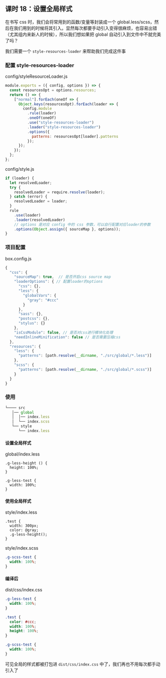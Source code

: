 ## 课时 18：设置全局样式

在书写 css 时，我们会将常用到的函数/变量等封装成一个 global.less/scss，然后在我们用到的时候将其引入。显然每次都要手动引入变得很麻烦，也容易出错（尤其组内来新人的时候），所以我们想如果把 global 自动引入到文件中不就完美了吗？

我们需要一个 `style-resources-loader` 来帮助我们完成这件事

### 配置 style-resources-loader

config/styleResourceLoader.js

```js
module.exports = ({ config, options }) => {
  const resourcesOpt = options.resources;
  return () => {
    ["normal"].forEach(oneOf => {
      Object.keys(resourcesOpt).forEach(loader => {
        config.module
          .rule(loader)
          .oneOf(oneOf)
          .use("style-resources-loader")
          .loader("style-resources-loader")
          .options({
            patterns: resourcesOpt[loader].patterns
          });
      });
    });
  };
};
```

config/style.js

```js
if (loader) {
  let resolvedLoader;
  try {
    resolvedLoader = require.resolve(loader);
  } catch (error) {
    resolvedLoader = loader;
  }
  rule
    .use(loader)
    .loader(resolvedLoader)
    // options 是对应 config 中的 css 参数，可以自行配置对应loader的参数
    .options(Object.assign({ sourceMap }, options));
}
```

### 项目配置

box.config.js

```js
{
  "css": {
    "sourceMap": true,  // 是否开启css source map
    "loaderOptions": { // 配置loader的options
      "css": {},
      "less": {
        "globalVars": {
          "gray": "#ccc"
        }
      },
      "sass": {},
      "postcss": {},
      "stylus": {}
    },
    "isCssModule": false, // 是否对css进行模块化处理
    "needInlineMinification": false // 是否需要压缩css
  },
  "resources": {
    "less": {
      "patterns": [path.resolve(__dirname, "./src/global/*.less")]
    },
    "scss": {
      "patterns": [path.resolve(__dirname, "./src/global/*.scss")]
    }
  }
}
```

### 使用

```js
└──── src
   │── global
   │  │── index.less
   │  └── index.scss
   └── style
      └── index.less
```

#### 设置全局样式

global/index.less

```less
.g-less-height () {
  height: 100%;
}

.g-less-test {
  width: 100%;
}
```

#### 使用全局样式

style/index.less

```less
.test {
  width: 300px;
  color: @gray;
  .g-less-height();
}
```

style/index.scss

```scss
.g-scss-test {
  width: 100%;
}
```

#### 编译后

dist/css/index.css

```css
.g-less-test {
  width: 100%;
}

.test {
  color: #ccc;
  width: 100%;
  height: 100%;
}

.g-scss-test {
  width: 100%;
}
```

可见全局的样式都被打包进 `dist/css/index.css` 中了，我们再也不用每次都手动引入了
